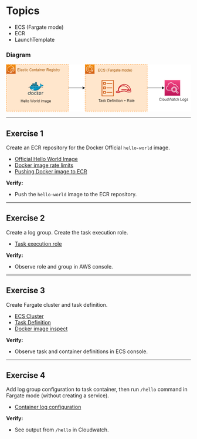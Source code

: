# Topics
- ECS (Fargate mode)
- ECR 
- LaunchTemplate

### Diagram

![Diagram](e11.png)

---

## Exercise 1
Create an ECR repository for the Docker Official `hello-world` image.
- [Official Hello World Image](https://hub.docker.com/_/hello-world)
- [Docker image rate limits](https://docs.docker.com/docker-hub/download-rate-limit/)
- [Pushing Docker image to ECR](https://docs.aws.amazon.com/AmazonECR/latest/userguide/getting-started-cli.html)

**Verify:** 
- Push the `hello-world` image to the ECR repository.

---

## Exercise 2 
Create a log group. Create the task execution role.
- [Task execution role](https://docs.aws.amazon.com/AmazonECS/latest/developerguide/task_execution_IAM_role.html)
    
**Verify:** 
- Observe role and group in AWS console.

---

## Exercise 3 
Create Fargate cluster and task definition.
- [ECS Cluster](https://docs.aws.amazon.com/AWSCloudFormation/latest/UserGuide/aws-resource-ecs-cluster.html)
- [Task Definition](https://docs.aws.amazon.com/AWSCloudFormation/latest/UserGuide/aws-resource-ecs-taskdefinition.html)
- [Docker image inspect](https://docs.docker.com/engine/reference/commandline/inspect/)

**Verify:**
- Observe task and container definitions in ECS console.

---

## Exercise 4 
Add log group configuration to task container, then run `/hello` command in Fargate mode (without creating a service).
- [Container log configuration](https://docs.aws.amazon.com/AWSCloudFormation/latest/UserGuide/aws-properties-ecs-taskdefinition-containerdefinitions-logconfiguration.html)

**Verify:**
- See output from `/hello` in Cloudwatch.
